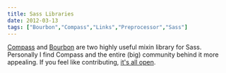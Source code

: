 ```yaml
---
title: Sass Libraries
date: 2012-03-13
tags: ["Bourbon","Compass","Links","Preprocessor","Sass"]
---
```


[Compass](http://compass-style.org/) and [Bourbon](http://thoughtbot.com/bourbon/) are two highly useful mixin library for Sass. Personally I find Compass and the entire (big) community behind it more appealing. If you feel like contributing, [it's all open](http://compass-style.org/get-involved/).
